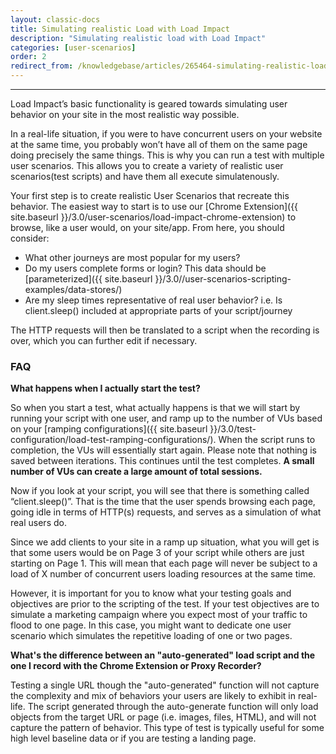 ```yaml
---
layout: classic-docs
title: Simulating realistic Load with Load Impact
description: "Simulating realistic load with Load Impact"
categories: [user-scenarios]
order: 2
redirect_from: /knowledgebase/articles/265464-simulating-realistic-load-using-load-impact
---
```


***

Load Impact’s basic functionality is geared towards simulating user behavior on your site in the most realistic way possible.

In a real-life situation, if you were to have concurrent users on your website at the same time, you probably won’t have all of them on the same page doing precisely the same things. This is why you can run a test with multiple user scenarios. This allows you to create a variety of realistic user scenarios(test scripts) and have them all execute simulatenously.

Your first step is to create realistic User Scenarios that recreate this behavior.  The easiest way to start is to use our [Chrome Extension]({{ site.baseurl }}/3.0/user-scenarios/load-impact-chrome-extension) to browse, like a user would, on your site/app.  From here, you should consider:

- What other journeys are most popular for my users?
- Do my users complete forms or login? This data should be [parameterized]({{ site.baseurl }}/3.0//user-scenarios-scripting-examples/data-stores/)
- Are my sleep times representative of real user behavior? i.e. Is client.sleep() included at appropriate parts of your script/journey


The HTTP requests will then be translated to a script when the recording is over, which you can further edit if necessary.
### FAQ

**What happens when I actually start the test?**

So when you start a test, what actually happens is that we will start by running your script with one user, and ramp up to the number of VUs based on your [ramping configurations]({{ site.baseurl }}/3.0/test-configuration/load-test-ramping-configurations/).  When the script runs to completion, the VUs will essentially start again.  Please note that nothing is saved between iterations. This continues until the test completes.  **A small number of VUs can create a large amount of total sessions.**

Now if you look at your script, you will see that there is something called “client.sleep()”. That is the time that the user spends browsing each page, going idle in terms of HTTP(s) requests, and serves as a simulation of what real users do.

Since we add clients to your site in a ramp up situation, what you will get is that some users would be on Page 3 of your script while others are just starting on Page 1. This will mean that each page will never be subject to a load of X number of concurrent users loading resources at the same time.

However, it is important for you to know what your testing goals and objectives are prior to the scripting of the test. If your test objectives are to simulate a marketing campaign where you expect most of your traffic to flood to one page. In this case, you might want to dedicate one user scenario which simulates the repetitive loading of one or two pages.


**What's the difference between an "auto-generated" load script and the one I record with the Chrome Extension or Proxy Recorder?**

Testing a single URL though the "auto-generated" function will not capture the complexity and mix of behaviors your users are likely to exhibit in real-life. The script generated through the auto-generate function will only load objects from the target URL or page (i.e. images, files, HTML), and will not capture the pattern of behavior. This type of test is typically useful for some high level baseline data or if you are testing a landing page.
